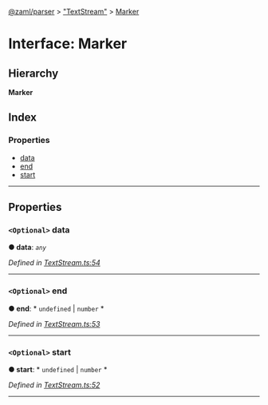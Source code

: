 [@zaml/parser](../README.md) > ["TextStream"](../modules/_textstream_.md) > [Marker](../interfaces/_textstream_.marker.md)

# Interface: Marker

## Hierarchy

**Marker**

## Index

### Properties

* [data](_textstream_.marker.md#data)
* [end](_textstream_.marker.md#end)
* [start](_textstream_.marker.md#start)

---

## Properties

<a id="data"></a>

### `<Optional>` data

**● data**: *`any`*

*Defined in [TextStream.ts:54](https://github.com/nexushubs/zaml-lang/blob/820ece7/packages/zaml-parser/src/TextStream.ts#L54)*

___
<a id="end"></a>

### `<Optional>` end

**● end**: * `undefined` &#124; `number`
*

*Defined in [TextStream.ts:53](https://github.com/nexushubs/zaml-lang/blob/820ece7/packages/zaml-parser/src/TextStream.ts#L53)*

___
<a id="start"></a>

### `<Optional>` start

**● start**: * `undefined` &#124; `number`
*

*Defined in [TextStream.ts:52](https://github.com/nexushubs/zaml-lang/blob/820ece7/packages/zaml-parser/src/TextStream.ts#L52)*

___

